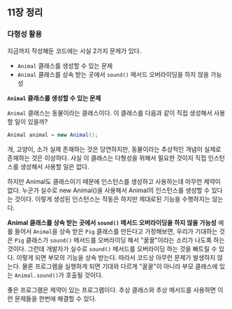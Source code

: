 ## 11장 정리

### 다형성 활용
지금까지 작성해둔 코드에는 사실 2가지 문제가 있다.
- `Animal` 클래스를 생성할 수 있는 문제
- `Animal` 클래스를 상속 받는 곳에서 `sound()` 메서드 오버라이딩을 하지 않을 가능성


**`Animal` 클래스를 생성할 수 있는 문제**

`Animal` 클래스는 동물이라는 클래스이다. 이 클래스를 다음과 같이 직접 생성해서 사용할 일이 있을까?

```java
Animal animal = new Animal();
```
개, 고양이, 소가 실제 존재하는 것은 당연하지만, 동물이라는 추상적인 개념이 실제로 존재하는 것은 이상하다. 사실 이 클래스는 다형성을 위해서 필요한 것이지 직접 인스턴스를 생성해서 사용할 일은 없다.

하지만 Animal도 클래스이기 때문에 인스턴스를 생성하고 사용하는데 아무런 제약이 없다. 누군가 실수로 new Animal()을 사용해서 Animal의 인스턴스를 생성할 수 있다는 것이다. 이렇게 생성된 인스턴스는 작동은 하지만 제대로된 기능을 수행하지는 않는다.

**Animal 클래스를 상속 받는 곳에서 `sound()` 메서드 오버라이딩을 하지 않을 가능성**
예를 들어서 `Animal`을 상속 받은 `Pig` 클래스를 만든다고 가정해보면, 우리가 기대하는 것은 `Pig` 클래스가 `sound()` 메서드를 오버라이딩 해서 "꿀꿀"이라는 소리가 나도록 하는 것이다. 그런데 개발자가 실수로 `sound()` 메서드를 오버라이딩 하는 것을 빠트릴 수 있다. 이렇게 되면 부모의 기능을 상속 받는다. 따라서 코드상 아무런 문제가 발생하지 않는다. 물론 프로그램을 실행하게 되면 기대와 다르게 "꿀꿀"이 아니라 부모 클래스에 있는 `Animal.sound()`가 호출될 것이다.

좋은 프로그램은 제약이 있는 프로그램이다. 추상 클래스와 추상 메서드를 사용하면 이런 문제들을 한번에 해결할 수 있다.